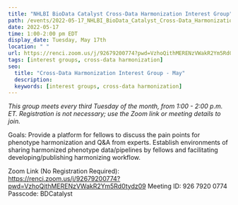 ```yaml
---
title: "NHLBI BioData Catalyst Cross-Data Harmonization Interest Group"
path: /events/2022-05-17_NHLBI_BioData_Catalyst_Cross-Data_Harmonization_Interest_Group
date: 2022-05-17
time: 1:00-2:00 pm EDT
display_date: Tuesday, May 17th
location: " "
url: https://renci.zoom.us/j/92679200774?pwd=VzhoQithMERENzVWakR2Ym5Rd0tydz09
tags: [interest groups, cross-data harmonization]
seo:
  title: "Cross-Data Harmonization Interest Group - May"
  description:
  keywords: [interest groups, cross-data harmonization]
---
```


*This group meets every third Tuesday of the month, from 1:00 - 2:00 p.m. ET. Registration is not necessary; use the Zoom link or meeting details to join.*

Goals: Provide a platform for fellows to discuss the pain points for phenotype harmonization and Q&A from experts. Establish environments of sharing harmonized phenotype data/pipelines by fellows and facilitating developing/publishing harmonizing workflow.

Zoom Link (No Registration Required): https://renci.zoom.us/j/92679200774?pwd=VzhoQithMERENzVWakR2Ym5Rd0tydz09
Meeting ID: 926 7920 0774
Passcode: BDCatalyst

